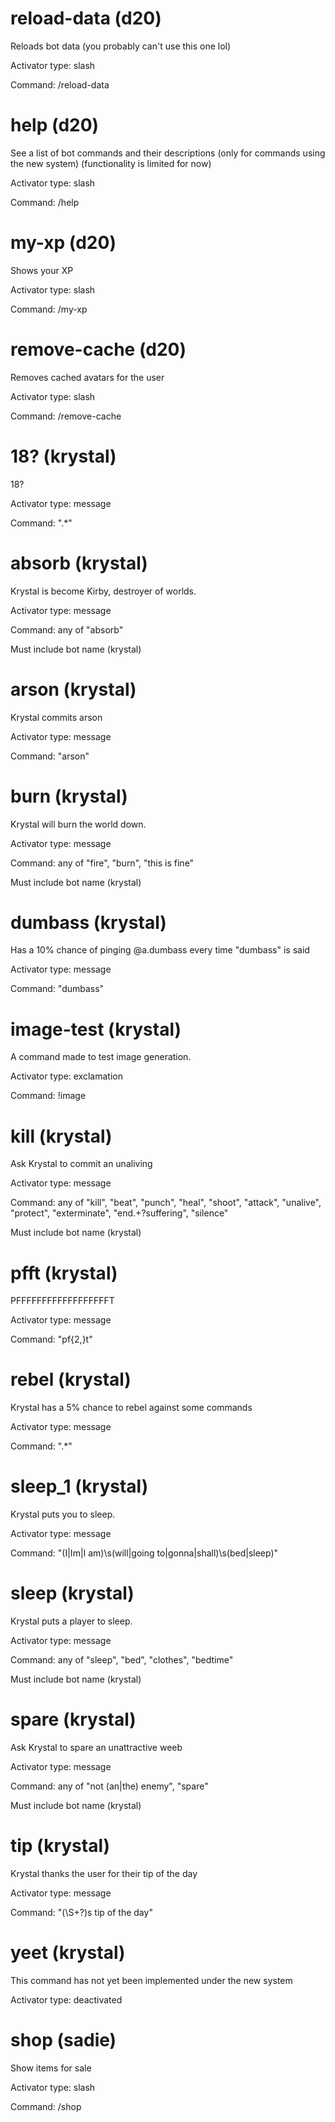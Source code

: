 # reload-data (d20)

Reloads bot data (you probably can't use this one lol)

Activator type: slash

Command: /reload-data



# help (d20)

See a list of bot commands and their descriptions (only for commands using the new system) (functionality is limited for now)

Activator type: slash

Command: /help



# my-xp (d20)

Shows your XP

Activator type: slash

Command: /my-xp



# remove-cache (d20)

Removes cached avatars for the user

Activator type: slash

Command: /remove-cache



# 18? (krystal)

18?

Activator type: message

Command: ".*"



# absorb (krystal)

Krystal is become Kirby, destroyer of worlds.

Activator type: message

Command: any of "absorb"

Must include bot name (krystal)



# arson (krystal)

Krystal commits arson

Activator type: message

Command: "arson"



# burn (krystal)

Krystal will burn the world down.

Activator type: message

Command: any of "fire", "burn", "this is fine"

Must include bot name (krystal)



# dumbass (krystal)

Has a 10% chance of pinging @a.dumbass every time "dumbass" is said

Activator type: message

Command: "dumbass"



# image-test (krystal)

A command made to test image generation.

Activator type: exclamation

Command: !image



# kill (krystal)

Ask Krystal to commit an unaliving

Activator type: message

Command: any of "kill", "beat", "punch", "heal", "shoot", "attack", "unalive", "protect", "exterminate", "end.+?suffering", "silence"

Must include bot name (krystal)



# pfft (krystal)

PFFFFFFFFFFFFFFFFFFT

Activator type: message

Command: "pf{2,}t"



# rebel (krystal)

Krystal has a 5% chance to rebel against some commands

Activator type: message

Command: ".*"



# sleep_1 (krystal)

Krystal puts you to sleep.

Activator type: message

Command: "(I|Im|I am)\s(will|going to|gonna|shall)\s(bed|sleep)"



# sleep (krystal)

Krystal puts a player to sleep.

Activator type: message

Command: any of "sleep", "bed", "clothes", "bedtime"

Must include bot name (krystal)



# spare (krystal)

Ask Krystal to spare an unattractive weeb

Activator type: message

Command: any of "not (an|the) enemy", "spare"

Must include bot name (krystal)



# tip (krystal)

Krystal thanks the user for their tip of the day

Activator type: message

Command: "(\S+?)s tip of the day"



# yeet (krystal)

This command has not yet been implemented under the new system

Activator type: deactivated



# shop (sadie)

Show items for sale

Activator type: slash

Command: /shop

